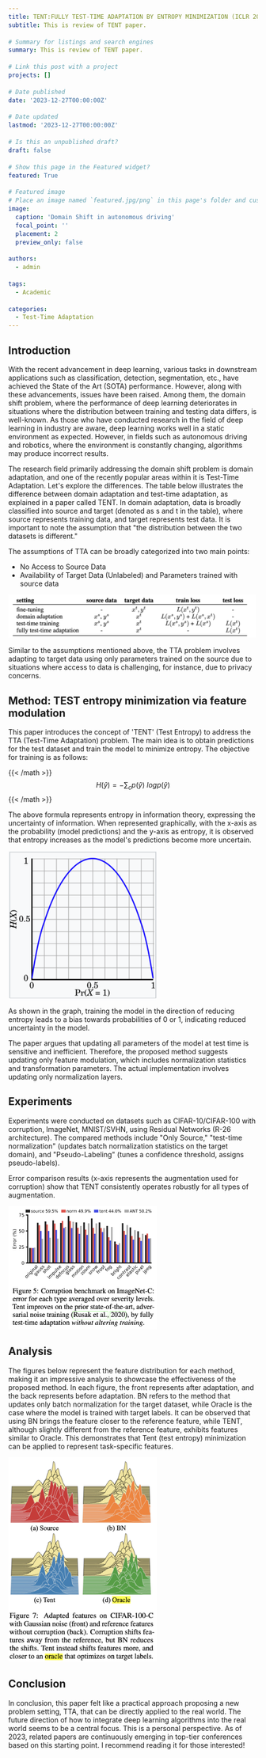 ```yaml
---
title: TENT:FULLY TEST-TIME ADAPTATION BY ENTROPY MINIMIZATION (ICLR 2021)
subtitle: This is review of TENT paper. 

# Summary for listings and search engines
summary: This is review of TENT paper.

# Link this post with a project
projects: []

# Date published
date: '2023-12-27T00:00:00Z'

# Date updated
lastmod: '2023-12-27T00:00:00Z'

# Is this an unpublished draft?
draft: false

# Show this page in the Featured widget?
featured: True

# Featured image
# Place an image named `featured.jpg/png` in this page's folder and customize its options here.
image:
  caption: 'Domain Shift in autonomous driving'
  focal_point: ''
  placement: 2
  preview_only: false

authors:
  - admin

tags:
  - Academic

categories:
  - Test-Time Adaptation
---
```


## Introduction
With the recent advancement in deep learning, various tasks in downstream applications such as classification, detection, segmentation, etc., have achieved the State of the Art (SOTA) performance. However, along with these advancements, issues have been raised. Among them, the domain shift problem, where the performance of deep learning deteriorates in situations where the distribution between training and testing data differs, is well-known. As those who have conducted research in the field of deep learning in industry are aware, deep learning works well in a static environment as expected. However, in fields such as autonomous driving and robotics, where the environment is constantly changing, algorithms may produce incorrect results.

The research field primarily addressing the domain shift problem is domain adaptation, and one of the recently popular areas within it is Test-Time Adaptation. Let's explore the differences. The table below illustrates the difference between domain adaptation and test-time adaptation, as explained in a paper called TENT. In domain adaptation, data is broadly classified into source and target (denoted as s and t in the table), where source represents training data, and target represents test data. It is important to note the assumption that "the distribution between the two datasets is different."

The assumptions of TTA can be broadly categorized into two main points:
- No Access to Source Data
- Availability of Target Data (Unlabeled) and Parameters trained with source data

 <img src="settings.png" alt="setting" width="500"/>

 Similar to the assumptions mentioned above, the TTA problem involves adapting to target data using only parameters trained on the source due to situations where access to data is challenging, for instance, due to privacy concerns.


## Method: TEST entropy minimization via feature modulation

This paper introduces the concept of 'TENT' (Test Entropy) to address the TTA (Test-Time Adaptation) problem. The main idea is to obtain predictions for the test dataset and train the model to minimize entropy. The objective for training is as follows:

{{< /math >}}
$$H(\hat{y})=-\sum_{c}p(\hat{y}) \ logp(\hat{y})$$
{{< /math >}}

The above formula represents entropy in information theory, expressing the uncertainty of information. When represented graphically, with the x-axis as the probability (model predictions) and the y-axis as entropy, it is observed that entropy increases as the model's predictions become more uncertain.

 <img src="entorpy.png" alt="entropy graph" width="300"/>

As shown in the graph, training the model in the direction of reducing entropy leads to a bias towards probabilities of 0 or 1, indicating reduced uncertainty in the model.

The paper argues that updating all parameters of the model at test time is sensitive and inefficient. Therefore, the proposed method suggests updating only feature modulation, which includes normalization statistics and transformation parameters. The actual implementation involves updating only normalization layers.

## Experiments

Experiments were conducted on datasets such as CIFAR-10/CIFAR-100 with corruption, ImageNet, MNIST/SVHN, using Residual Networks (R-26 architecture). The compared methods include "Only Source," "test-time normalization" (updates batch normalization statistics on the target domain), and "Pseudo-Labeling" (tunes a confidence threshold, assigns pseudo-labels).

Error comparison results (x-axis represents the augmentation used for corruption) show that TENT consistently operates robustly for all types of augmentation.

 <img src="exp.png" alt="experiment results" width="300"/>

## Analysis

The figures below represent the feature distribution for each method, making it an impressive analysis to showcase the effectiveness of the proposed method. In each figure, the front represents after adaptation, and the back represents before adaptation. BN refers to the method that updates only batch normalization for the target dataset, while Oracle is the case where the model is trained with target labels. It can be observed that using BN brings the feature closer to the reference feature, while TENT, although slightly different from the reference feature, exhibits features similar to Oracle. This demonstrates that Tent (test entropy) minimization can be applied to represent task-specific features.


 <img src="analysis.png" alt="analysis results" width="300"/>


## Conclusion

In conclusion, this paper felt like a practical approach proposing a new problem setting, TTA, that can be directly applied to the real world. The future direction of how to integrate deep learning algorithms into the real world seems to be a central focus. This is a personal perspective. As of 2023, related papers are continuously emerging in top-tier conferences based on this starting point. I recommend reading it for those interested!
